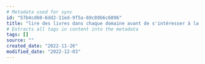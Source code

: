 ```yaml
---
# Metadata used for sync
id: "57b4cd60-6dd2-11ed-9f5a-69c89b6c6896"
title: "lire des livres dans chaque domaine avant de s'intéresser à la discipline à l'école pour les autistes"
# Extracts all tags in content into the metadata
tags: []
source: ""
created_date: "2022-11-26"
modified_date: "2022-12-03"
---
```

